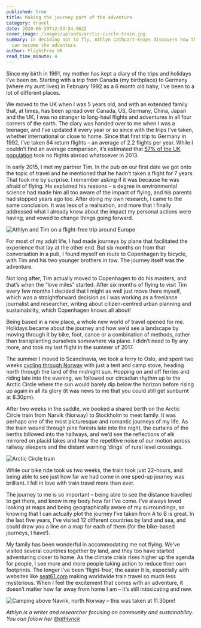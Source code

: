 ```yaml
---
published: true
title: Making the journey part of the adventure
category: travel
date: 2020-06-29T12:53:54.962Z
cover_image: /images/uploads/arctic-circle-train.jpg
summary: In deciding not to fly, Athlyn Cathcart-Keays discovers how the journey
  can become the adventure
author: FlightFree UK
read_time_minute: 4
---
```

Since my birth in 1991, my mother has kept a diary of the trips and holidays I’ve been on. Starting with a trip from Canada (my birthplace) to Germany (where my aunt lives) in February 1992 as a 6 month old baby, I’ve been to a lot of different places.

We moved to the UK when I was 5 years old, and with an extended family that, at times, has been spread over Canada, US, Germany, China, Japan and the UK, I was no stranger to long-haul flights and adventures in all four corners of the earth. The diary was handed over to me when I was a teenager, and I’ve updated it every year or so since with the trips I’ve taken, whether international or close to home. Since that first trip to Germany in 1992, I’ve taken 64 return flights – an average of 2.2 flights per year. While I couldn’t find an average comparison, it’s estimated that [57% of the UK population](https://neweconomics.org/uploads/files/58e9fad2705500ed8d_hzm6yx1zf.pdf) took no flights abroad whatsoever in 2013.

In early 2015, I met my partner Tim. In the pub on our first date we got onto the topic of travel and he mentioned that he hadn’t taken a flight for 7 years. That took me by surprise. I remember asking if it was because he was afraid of flying. He explained his reasons – a degree in environmental science had made him all too aware of the impact of flying, and his parents had stopped years ago too. After doing my own research, I came to the same conclusion. It was less of a realisation, and more that I finally addressed what I already knew about the impact my personal actions were having, and vowed to change things going forward.

![](/images/uploads/athlyn-tim.jpeg "Athlyn and Tim on a flight-free trip around Europe")

For most of my adult life, I had made journeys by plane that facilitated the experience  that lay at the other end. But six months on from that conversation in a pub, I found myself en route to Copenhagen by bicycle, with Tim and his two younger brothers in tow. The journey itself was the adventure.

Not long after, Tim actually moved to Copenhagen to do his masters, and that’s when the “love miles” started. After six months of flying to visit Tim every few months I decided that I might as well just move there myself, which was a straightforward decision as I was working as a freelance journalist and researcher, writing about citizen-centred urban planning and sustainability, which Copenhagen knows all about!

Being based in a new place, a whole new world of travel opened for me. Holidays became about the journey and how we’d see a landscape by moving through it by bike, foot, canoe or a combination of methods, rather than transplanting ourselves somewhere via plane. I didn’t need to fly any more, and took my last flight in the summer of 2017.

The summer I moved to Scandinavia, we took a ferry to Oslo, and spent two weeks [cycling through Norway](https://www.pannier.cc/journal/north-to-narvik/) with just a tent and camp stove, heading north through the land of the midnight sun. Hopping on and off ferries and riding late into the evening, we followed our circadian rhythm up to the Arctic Circle where the sun would barely dip below the horizon before rising up again in all its glory (it was news to me that you could still get sunburnt at 8.30pm).

After two weeks in the saddle, we booked a shared berth on the Arctic Circle train from Narvik (Norway) to Stockholm to meet family. It was perhaps one of the most picturesque and romantic journeys of my life. As the train wound through pine forests late into the night, the curtains of the berths billowed into the hallways, and we’d see the reflections of elk mirrored on placid lakes and hear the repetitive noise of our motion across railway sleepers and the distant warning ‘dings’ of rural level crossings.

![](/images/uploads/arctic-circle-train.jpg "Arctic Circle train")

While our bike ride took us two weeks, the train took just 22-hours, and being able to see just how far we had come in one sped-up journey was brilliant. I fell in love with train travel more than ever.

The journey to me is so important – being able to see the distance travelled to get there, and know in my body how far I’ve come. I’ve always loved looking at maps and being geographically aware of my surroundings, so knowing that I can actually plot the journey I’ve taken from A to B is great. In the last five years, I’ve visited 12 different countries by land and sea, and could draw you a line on a map for each of them (for the bike-based journeys, I have!).

My family has been wonderful in accommodating me not flying. We’ve visited several countries together by land, and they too have started adventuring closer to home. As the climate crisis rises higher up the agenda for people, I see more and more people taking action to reduce their own footprints. The longer I’ve been ‘flight-free’, the easier it is, especially with websites like [seat61.com](http://seat61.com/) making worldwide train travel so much less mysterious. When I feel the excitement that comes with an adventure, it doesn’t matter how far away from home I am – it’s still intoxicating and new.

![](/images/uploads/narvik.jpg "Camping above Navrik, north Norway – this was taken at 11.30pm!")

*Athlyn is a writer and researcher focusing on community and sustainability. You can follow her [@athlynck](http://twitter.com/athlynck)*